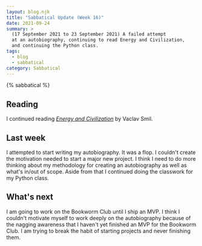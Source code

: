 ```yaml
---
layout: blog.njk
title: "Sabbatical Update (Week 16)"
date: 2021-09-24
summary: >
  (17 September 2021 to 23 September 2021) A failed attempt
  at an autobiography, continuing to read Energy and Civilization,
  and continuing the Python class.
tags:
  - blog
  - sabbatical
category: Sabbatical
---
```


{% sabbatical %}

## Reading

I continued reading [*Energy and Civilization*][energyciv] by
Vaclav Smil.

[energyciv]: https://mitpress.mit.edu/books/energy-and-civilization

## Last week

I attempted to start writing my autobiography. It was a flop.
I couldn't create the motivation needed to start a major new
project. I think I need to do more thinking about my methodology
for creating an autobiography as well as what's in/out of scope.
Aside from that I continued doing the classwork for my
Python class.

## What's next

I am going to work on the Bookworm Club until I ship an MVP.
I think I couldn't motivate myself to work deeply on the
autobiography because of the nagging awareness that I haven't
yet finished an MVP for the Bookworm Club. I am trying to break
the habit of starting projects and never finishing them.
